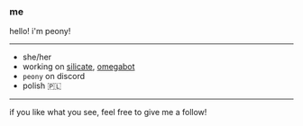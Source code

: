 ### me

hello! i'm peony!

---

- she/her
- working on [silicate](https://github.com/silicate-bot), [omegabot](https://omegabot.shop/)
- `peony` on discord
- polish 🇵🇱

---

if you like what you see, feel free to give me a follow!

<!--
**peonii/peonii** is a ✨ _special_ ✨ repository because its `README.md` (this file) appears on your GitHub profile.

Here are some ideas to get you started:

- 🔭 I’m currently working on ...
- 🌱 I’m currently learning ...
- 👯 I’m looking to collaborate on ...
- 🤔 I’m looking for help with ...
- 💬 Ask me about ...
- 📫 How to reach me: ...
- 😄 Pronouns: ...
- ⚡ Fun fact: ...
-->
